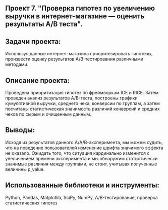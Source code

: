 ## Проект 7. "Проверка гипотез по увеличению выручки в интернет-магазине — оценить результаты A/B теста".

## Задачи проекта:
Используя данные интернет-магазина приоритезировать гипотезы, произвести оценку результатов A/B-тестирования различными методами.

## Описание проекта:
Проведена приоритизация гипотез по фреймворкам ICE и RICE.
Затем проведен анализ результатов A/B-теста, построены графики кумулятивной выручки, среднего чека, конверсии по группам, а затем посчитаны статистическая значимость различий конверсий и средних чеков по сырым и очищенным данным.

## Выводы:
Исходя из результатов данного A/A/B-эксперимента, мы можем судить, что на поведение пользователей изменение шрифта значимого эффекта не оказало.
Ожидать того, что ситуация кардинально изменится с увеличением времени эксперимента и мы обнаружим статистически значимые различия между группами, не стоит, учитывая полученные величины p_value.

## Использованные библиотеки и инструменты:
Python, Pandas, Matplotlib, SciPy,  NumPy, A/B-тестирование, проверка статистических гипотез
